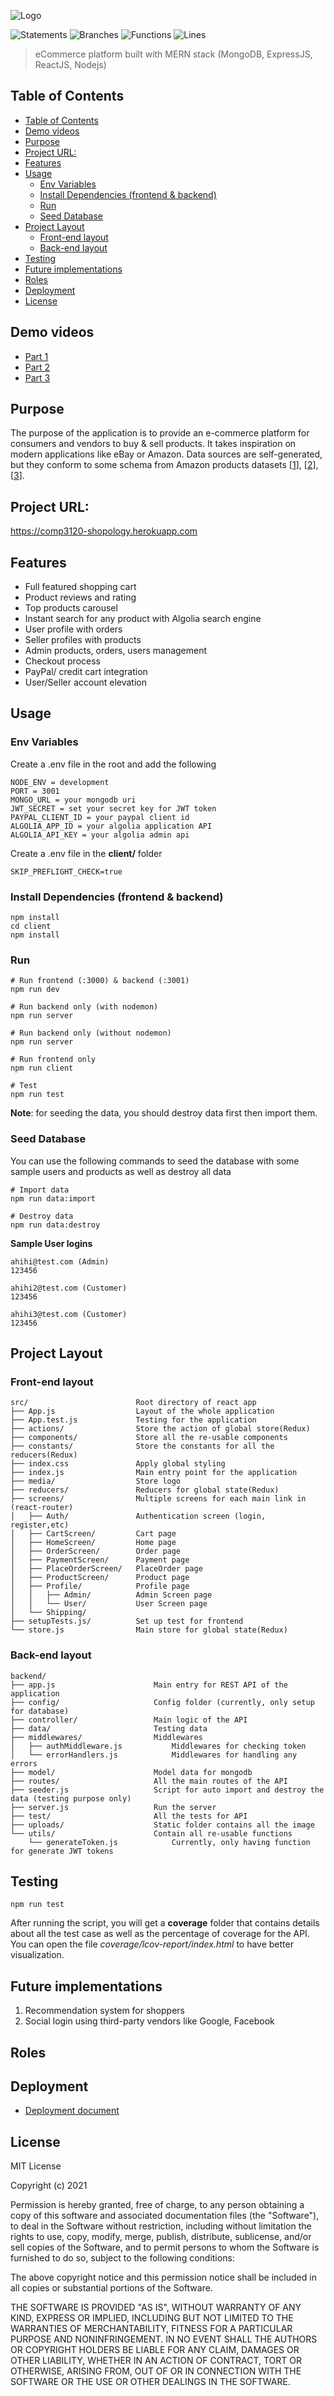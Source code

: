 ![Logo](./client/src/media/logo.svg)

![Statements](https://img.shields.io/badge/statements-43.64%25-red.svg?style=flat)
![Branches](https://img.shields.io/badge/branches-14.09%25-red.svg?style=flat)
![Functions](https://img.shields.io/badge/functions-28%25-red.svg?style=flat)
![Lines](https://img.shields.io/badge/lines-44.2%25-red.svg?style=flat)

> eCommerce platform built with MERN stack (MongoDB, ExpressJS, ReactJS, Nodejs)


## Table of Contents


- [Table of Contents](#table-of-contents)
- [Demo videos](#demo-videos)
- [Purpose](#purpose)
- [Project URL:](#project-url)
- [Features](#features)
- [Usage](#usage)
  - [Env Variables](#env-variables)
  - [Install Dependencies (frontend & backend)](#install-dependencies-frontend--backend)
  - [Run](#run)
  - [Seed Database](#seed-database)
- [Project Layout](#project-layout)
  - [Front-end layout](#front-end-layout)
  - [Back-end layout](#back-end-layout)
- [Testing](#testing)
- [Future implementations](#future-implementations)
- [Roles](#roles)
- [Deployment](#deployment)
- [License](#license)

## Demo videos
- [Part 1](https://user-images.githubusercontent.com/53460339/140501784-83cb14e9-0ecf-48fa-b1be-781cdf9ec593.mp4)
- [Part 2](https://user-images.githubusercontent.com/53460339/140501930-a563c18e-6a97-41ad-83fd-65b9893acc79.mp4)
- [Part 3](https://user-images.githubusercontent.com/53460339/140644284-bb325354-6b49-4418-b0f3-04a2391b65de.mp4)
## Purpose
The purpose of the application is to provide an e-commerce platform for consumers and vendors to buy & sell products. It takes inspiration on modern applications like eBay or Amazon. Data sources are self-generated, but they conform to some schema from Amazon products datasets [[1](https://data.world/promptcloud/fashion-products-on-amazon-com.)], [[2](https://data.world/promptcloud/amazon-product-listing)], [[3](https://jmcauley.ucsd.edu/data/amazon/)].





## Project URL:
https://comp3120-shopology.herokuapp.com
## Features

- Full featured shopping cart
- Product reviews and rating
- Top products carousel
- Instant search for any product with Algolia search engine
- User profile with orders
- Seller profiles with products
- Admin products, orders, users management
- Checkout process
- PayPal/ credit cart integration
- User/Seller account elevation

## Usage

### Env Variables

Create a .env file in the root and add the following

```
NODE_ENV = development
PORT = 3001
MONGO_URL = your mongodb uri
JWT_SECRET = set your secret key for JWT token
PAYPAL_CLIENT_ID = your paypal client id
ALGOLIA_APP_ID = your algolia application API
ALGOLIA_API_KEY = your algolia admin api
```

Create a .env file in the **client/** folder

```
SKIP_PREFLIGHT_CHECK=true
```

### Install Dependencies (frontend & backend)

```
npm install
cd client
npm install
```

### Run

```
# Run frontend (:3000) & backend (:3001)
npm run dev

# Run backend only (with nodemon)
npm run server

# Run backend only (without nodemon)
npm run server

# Run frontend only
npm run client

# Test
npm run test
```

**Note**: for seeding the data, you should destroy data first then import them.

### Seed Database

You can use the following commands to seed the database with some sample users and products as well as destroy all data

```
# Import data
npm run data:import

# Destroy data
npm run data:destroy
```

**Sample User logins**

```
ahihi@test.com (Admin)
123456

ahihi2@test.com (Customer)
123456

ahihi3@test.com (Customer)
123456
```

## Project Layout

### Front-end layout

```
src/                        Root directory of react app
├── App.js                  Layout of the whole application
├── App.test.js             Testing for the application
├── actions/                Store the action of global store(Redux)
├── components/             Store all the re-usable components
├── constants/              Store the constants for all the reducers(Redux)
├── index.css               Apply global styling
├── index.js                Main entry point for the application
├── media/                  Store logo
├── reducers/               Reducers for global state(Redux)
├── screens/                Multiple screens for each main link in (react-router)
│   ├── Auth/               Authentication screen (login, register,etc)
│   ├── CartScreen/         Cart page
│   ├── HomeScreen/         Home page
│   ├── OrderScreen/        Order page
│   ├── PaymentScreen/      Payment page
│   ├── PlaceOrderScreen/   PlaceOrder page
│   ├── ProductScreen/      Product page
│   ├── Profile/            Profile page
│   │   ├── Admin/          Admin Screen page
│   │   └── User/           User Screen page
│   └── Shipping/
├── setupTests.js/          Set up test for frontend
└── store.js                Main store for global state(Redux)
```

### Back-end layout

```
backend/
├── app.js                      Main entry for REST API of the application
├── config/                     Config folder (currently, only setup for database)
├── controller/                 Main logic of the API
├── data/                       Testing data
├── middlewares/                Middlewares
│   ├── authMiddleware.js           Middlewares for checking token
│   └── errorHandlers.js            Middlewares for handling any errors
├── model/                      Model data for mongodb
├── routes/                     All the main routes of the API
├── seeder.js                   Script for auto import and destroy the data (testing purpose only)
├── server.js                   Run the server
├── test/                       All the tests for API
├── uploads/                    Static folder contains all the image
└── utils/                      Contain all re-usable functions
    └── generateToken.js            Currently, only having function for generate JWT tokens
```

## Testing

```
npm run test
```

After running the script, you will get a **coverage** folder that contains details about all the test case as well as the percentage of coverage for the API.  
You can open the file _coverage/lcov-report/index.html_ to have better visualization.


## Future implementations
1. Recommendation system for shoppers
2. Social login using third-party vendors like Google, Facebook


## Roles
<!-- 1. Van Nguyen Nguyen - front end developer
2. Sujith Bellam - front end developer
3. Sepehr Torfeh Nejad - back end developer
4. Canh Thanh Nguyen - back end developer
5. Communications and collaboration:\
   i. The team had weekly meetings to discuss features to implement, and go over presentation for sprints\
   ii. Pull requests are reviewed by at least 1 other team member. Merge conflicts are promptly resolved. -->
## Deployment
- [Deployment document](https://github.com/MQCOMP3120-2021/group-web-project-group-a/blob/development/DEPLOYMENT.md)

## License

MIT License

Copyright (c) 2021

Permission is hereby granted, free of charge, to any person obtaining a copy
of this software and associated documentation files (the "Software"), to deal
in the Software without restriction, including without limitation the rights
to use, copy, modify, merge, publish, distribute, sublicense, and/or sell
copies of the Software, and to permit persons to whom the Software is
furnished to do so, subject to the following conditions:

The above copyright notice and this permission notice shall be included in all
copies or substantial portions of the Software.

THE SOFTWARE IS PROVIDED "AS IS", WITHOUT WARRANTY OF ANY KIND, EXPRESS OR
IMPLIED, INCLUDING BUT NOT LIMITED TO THE WARRANTIES OF MERCHANTABILITY,
FITNESS FOR A PARTICULAR PURPOSE AND NONINFRINGEMENT. IN NO EVENT SHALL THE
AUTHORS OR COPYRIGHT HOLDERS BE LIABLE FOR ANY CLAIM, DAMAGES OR OTHER
LIABILITY, WHETHER IN AN ACTION OF CONTRACT, TORT OR OTHERWISE, ARISING FROM,
OUT OF OR IN CONNECTION WITH THE SOFTWARE OR THE USE OR OTHER DEALINGS IN THE
SOFTWARE.
